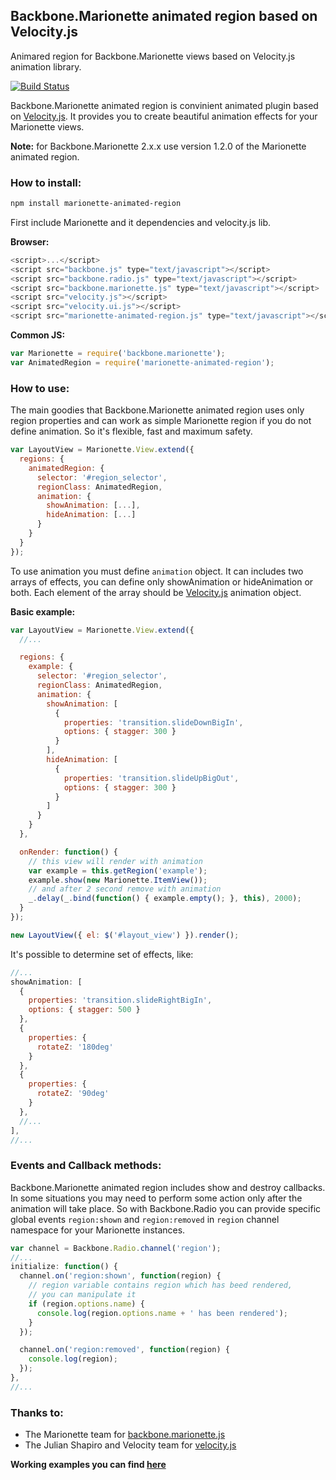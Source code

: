 ## Backbone.Marionette animated region based on Velocity.js

Animared region for Backbone.Marionette views based on Velocity.js animation library.

[![Build Status](https://travis-ci.org/maratfakhreev/marionette-animated-region.svg?branch=master)](https://travis-ci.org/maratfakhreev/marionette-animated-region)

Backbone.Marionette animated region is convinient animated plugin based on [Velocity.js](http://velocityjs.org). It provides you to create beautiful animation effects for your Marionette views.

**Note:** for Backbone.Marionette 2.x.x use version 1.2.0 of the Marionette animated region.

### How to install:

```bash
npm install marionette-animated-region
```

First include Marionette and it dependencies and velocity.js lib.

**Browser:**
```javascript
<script>...</script>
<script src="backbone.js" type="text/javascript"></script>
<script src="backbone.radio.js" type="text/javascript"></script>
<script src="backbone.marionette.js" type="text/javascript"></script>
<script src="velocity.js"></script>
<script src="velocity.ui.js"></script>
<script src="marionette-animated-region.js" type="text/javascript"></script>
```

**Common JS:**
```javascript
var Marionette = require('backbone.marionette');
var AnimatedRegion = require('marionette-animated-region');
```

### How to use:

The main goodies that Backbone.Marionette animated region uses only region properties and can work as simple Marionette region if you do not define animation. So it's flexible, fast and maximum safety.

```javascript
var LayoutView = Marionette.View.extend({
  regions: {
    animatedRegion: {
      selector: '#region_selector',
      regionClass: AnimatedRegion,
      animation: {
        showAnimation: [...],
        hideAnimation: [...]
      }
    }
  }
});
```

To use animation you must define `animation` object. It can includes two arrays of effects, you can define only showAnimation or hideAnimation or both. Each element of the array should be [Velocity.js](http://velocityjs.org) animation object.

**Basic example:**
```javascript
var LayoutView = Marionette.View.extend({
  //...

  regions: {
    example: {
      selector: '#region_selector',
      regionClass: AnimatedRegion,
      animation: {
        showAnimation: [
          {
            properties: 'transition.slideDownBigIn',
            options: { stagger: 300 }
          }
        ],
        hideAnimation: [
          {
            properties: 'transition.slideUpBigOut',
            options: { stagger: 300 }
          }
        ]
      }
    }
  },

  onRender: function() {
    // this view will render with animation
    var example = this.getRegion('example');
    example.show(new Marionette.ItemView());
    // and after 2 second remove with animation
    _.delay(_.bind(function() { example.empty(); }, this), 2000);
  }
});

new LayoutView({ el: $('#layout_view') }).render();
```

It's possible to determine set of effects, like:
```javascript
//...
showAnimation: [
  {
    properties: 'transition.slideRightBigIn',
    options: { stagger: 500 }
  },
  {
    properties: {
      rotateZ: '180deg'
    }
  },
  {
    properties: {
      rotateZ: '90deg'
    }
  },
  //...
],
//...
```

### Events and Callback methods:

Backbone.Marionette animated region includes show and destroy callbacks. In some situations you may need to perform some action only after the animation will take place. So with Backbone.Radio you can provide specific global events `region:shown` and `region:removed` in `region` channel namespace for your Marionette instances.

```javascript
var channel = Backbone.Radio.channel('region');
//...
initialize: function() {
  channel.on('region:shown', function(region) {
    // region variable contains region which has beed rendered,
    // you can manipulate it
    if (region.options.name) {
      console.log(region.options.name + ' has been rendered');
    }
  });

  channel.on('region:removed', function(region) {
    console.log(region);
  });
},
//...
```

### Thanks to:

* The Marionette team for [backbone.marionette.js](http://marionettejs.com)
* The Julian Shapiro and Velocity team for [velocity.js](http://julian.com/research/velocity/)

**Working examples you can find [here](https://github.com/maratfakhreev/marionette-animated-region/tree/master/examples)**
